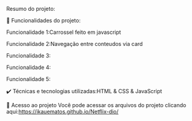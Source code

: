 Resumo do projeto:

🔨 Funcionalidades do projeto:

Funcionalidade 1:Carrossel feito em javascript 

Funcionalidade 2:Navegação entre conteudos via card 

Funcionalidade 3:

Funcionalidade 4:

Funcionalidade 5:

✔️ Técnicas e tecnologias utilizadas:HTML & CSS & JavaScript

📁 Acesso ao projeto Você pode acessar os arquivos do projeto clicando aqui:https://ikauematos.github.io/Netflix-dio/
